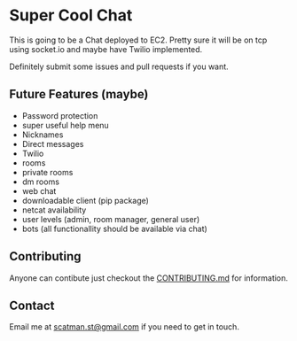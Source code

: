 # Super Cool Chat
This is going to be a Chat deployed to EC2.  Pretty sure it will be on tcp using socket.io and maybe have Twilio implemented.

Definitely submit some issues and pull requests if you want.


## Future Features (maybe)
- Password protection
- super useful help menu
- Nicknames
- Direct messages
- Twilio
- rooms
- private rooms
- dm rooms
- web chat
- downloadable client (pip package)
- netcat availability
- user levels (admin, room manager, general user)
- bots (all functionallity should be available via chat)


## Contributing
Anyone can contibute just checkout the [CONTRIBUTING.md](https://github.com/ShannonTully/super-cool-chat/blob/master/CONTRIBUTING.md) for information.


## Contact
Email me at scatman.st@gmail.com if you need to get in touch.
